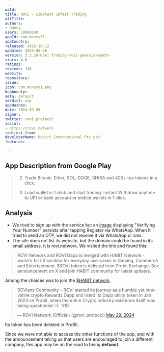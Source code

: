 ```yaml
---
wsId: 
title: ROVI - Simplest Safest Trading
altTitle: 
authors:
- danny
users: 10000000
appId: com.money91
appCountry: 
released: 2018-10-12
updated: 2024-08-26
version: 3.2.20-Rovi Trading-rovi-genesis-month-
stars: 4.6
ratings: 
reviews: 136
website: 
repository: 
issue: 
icon: com.money91.png
bugbounty: 
meta: defunct
verdict: wip
appHashes: 
date: 2024-09-05
signer: 
twitter: rovi_protocol
social:
- https://rovi.network
redirect_from: 
developerName: Roviri International Pte Ltd
features: 

---
```


## App Description from Google Play

> 2. Trade Bitcoin, Ether, SOL, DOGE, SHIBA and 400+ top tokens in a click. 
>
> 6. Load wallet in 1 click and start trading. Instant Withdraw anytime to UPI or bank account or mobile wallets in 1 click.

## Analysis

- We tried to sign up with the service but an [image](https://x.com/BitcoinWalletz/status/1831590368154153256) displaying "Verifying Your Number" persists after tapping Register via WhatsApp. When it tried to send an OTP, we did not receive it via WhatsApp or sms. 
- The site does not list its website, but the domain could be found in its email address. It is rovi.network. We visited the link and found this: 

> ROVI Network and ROVI Dapp is merged with HABIT Network - world's 1st L3 solution for everyday use-cases in Gaming, Commerce and Entertainment. $ROVI token is delisted from Probit Exchange. See announcement on X and join HABIT community for latest updates.

Among the choices was to join the [$HABIT network](https://www.habitnetwork.xyz/).

<blockquote class="twitter-tweet"><p lang="en" dir="ltr">ROVIans Community - ROVI started its journey as a humble yet innovative crypto Rewards Dapp and listed its Dapp utility token in Jan 2023 on Probit, when the entire Crypto industry existence itself was being questioned :-). 1/10</p>&mdash; ROVI Network (Official) (@rovi_protocol) <a href="https://twitter.com/rovi_protocol/status/1795774521431015755?ref_src=twsrc%5Etfw">May 29, 2024</a></blockquote> <script async src="https://platform.twitter.com/widgets.js" charset="utf-8"></script> 

Its token has been delisted in ProBit. 

Since we were not able to access the other functions of the app, and with the announcement telling us that users are encouraged to join a different company, this app may be on the road to being **defunct**

